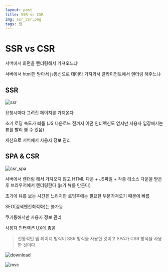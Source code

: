 ```yaml
---
layout: post
title: SSR vs CSR
img: ssr_csr.png
tags: 웹 
---
```


# SSR vs CSR

서버에서 화면을 렌더링해서 가져오느냐 

서버에서 html만 받아서 js통신으로 데이타 가져와서 클라이언트에서 렌더링 해주느냐

## SSR

![ssr](https://goodgid.github.io/assets/img/posts/ssr_and_csr_1.png)

요청시마다 그려진 페이지를 가져온다 

초기 로딩 속도가 빠름 (JS 다운로드 전까지 어떤 인터렉션도 없지만 사용자 입장에서는 뷰를 빨리 볼 수 있음)

세션으로 서버에서 사용자 정보 관리 

## SPA & CSR 

![csr_spa](https://goodgid.github.io/assets/img/posts/ssr_and_csr_2.png)

서버에서 렌더링 해서 가져오지 않고 HTML 다운 + JS파일 + 각종 리소스 다운을 받은 후 브라우저에서 렌더링한다 (js가 뷰를 만든다)

초기에 뷰를 보는 시간은 느리지만 로딩후에는 필요한 부분가져오기 때문에 빠름

SEO(검색엔진최적화)는 불가능

쿠키통해서만 사용자 정보 관리 

<u>사용자 인터렉션 UX에 좋음</u>

> 전통적인 웹 페이지 방식이 SSR 방식을 사용한 것이고 
> SPA가 CSR 방식을 사용한 것이다





![download](https://goodgid.github.io/assets/img/posts/ssr_and_csr_3.png)



![mvc](https://goodgid.github.io/assets/img/posts/ssr_and_csr_4.png)

